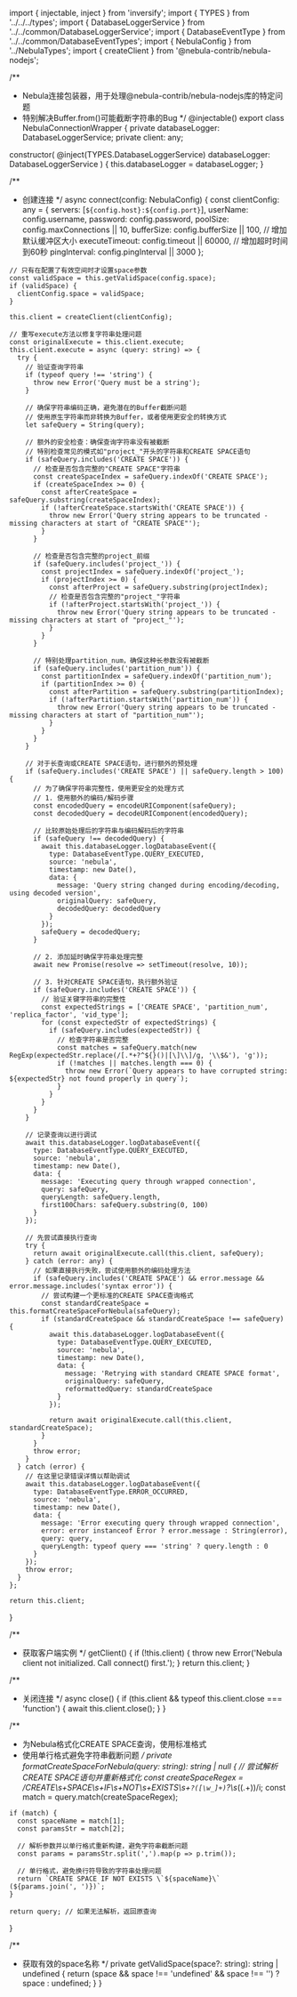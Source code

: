 import { injectable, inject } from 'inversify';
import { TYPES } from '../../../types';
import { DatabaseLoggerService } from '../../common/DatabaseLoggerService';
import { DatabaseEventType } from '../../common/DatabaseEventTypes';
import { NebulaConfig } from '../NebulaTypes';
import { createClient } from '@nebula-contrib/nebula-nodejs';

/**
 * Nebula连接包装器，用于处理@nebula-contrib/nebula-nodejs库的特定问题
 * 特别解决Buffer.from()可能截断字符串的Bug
 */
@injectable()
export class NebulaConnectionWrapper {
  private databaseLogger: DatabaseLoggerService;
  private client: any;

  constructor(
    @inject(TYPES.DatabaseLoggerService) databaseLogger: DatabaseLoggerService
  ) {
    this.databaseLogger = databaseLogger;
  }

  /**
   * 创建连接
   */
  async connect(config: NebulaConfig) {
    const clientConfig: any = {
      servers: [`${config.host}:${config.port}`],
      userName: config.username,
      password: config.password,
      poolSize: config.maxConnections || 10,
      bufferSize: config.bufferSize || 100, // 增加默认缓冲区大小
      executeTimeout: config.timeout || 60000, // 增加超时时间到60秒
      pingInterval: config.pingInterval || 3000
    };

    // 只有在配置了有效空间时才设置space参数
    const validSpace = this.getValidSpace(config.space);
    if (validSpace) {
      clientConfig.space = validSpace;
    }

    this.client = createClient(clientConfig);

    // 重写execute方法以修复字符串处理问题
    const originalExecute = this.client.execute;
    this.client.execute = async (query: string) => {
      try {
        // 验证查询字符串
        if (typeof query !== 'string') {
          throw new Error('Query must be a string');
        }

        // 确保字符串编码正确，避免潜在的Buffer截断问题
        // 使用原生字符串而非转换为Buffer，或者使用更安全的转换方式
        let safeQuery = String(query);
        
        // 额外的安全检查：确保查询字符串没有被截断
        // 特别检查常见的模式如"project_"开头的字符串和CREATE SPACE语句
        if (safeQuery.includes('CREATE SPACE')) {
          // 检查是否包含完整的"CREATE SPACE"字符串
          const createSpaceIndex = safeQuery.indexOf('CREATE SPACE');
          if (createSpaceIndex >= 0) {
            const afterCreateSpace = safeQuery.substring(createSpaceIndex);
            if (!afterCreateSpace.startsWith('CREATE SPACE')) {
              throw new Error('Query string appears to be truncated - missing characters at start of "CREATE SPACE"');
            }
          }
          
          // 检查是否包含完整的project_前缀
          if (safeQuery.includes('project_')) {
            const projectIndex = safeQuery.indexOf('project_');
            if (projectIndex >= 0) {
              const afterProject = safeQuery.substring(projectIndex);
              // 检查是否包含完整的"project_"字符串
              if (!afterProject.startsWith('project_')) {
                throw new Error('Query string appears to be truncated - missing characters at start of "project_"');
              }
            }
          }
          
          // 特别处理partition_num，确保这种长参数没有被截断
          if (safeQuery.includes('partition_num')) {
            const partitionIndex = safeQuery.indexOf('partition_num');
            if (partitionIndex >= 0) {
              const afterPartition = safeQuery.substring(partitionIndex);
              if (!afterPartition.startsWith('partition_num')) {
                throw new Error('Query string appears to be truncated - missing characters at start of "partition_num"');
              }
            }
          }
        }

        // 对于长查询或CREATE SPACE语句，进行额外的预处理
        if (safeQuery.includes('CREATE SPACE') || safeQuery.length > 100) {
          // 为了确保字符串完整性，使用更安全的处理方式
          // 1. 使用额外的编码/解码步骤
          const encodedQuery = encodeURIComponent(safeQuery);
          const decodedQuery = decodeURIComponent(encodedQuery);
          
          // 比较原始处理后的字符串与编码解码后的字符串
          if (safeQuery !== decodedQuery) {
            await this.databaseLogger.logDatabaseEvent({
              type: DatabaseEventType.QUERY_EXECUTED,
              source: 'nebula',
              timestamp: new Date(),
              data: {
                message: 'Query string changed during encoding/decoding, using decoded version',
                originalQuery: safeQuery,
                decodedQuery: decodedQuery
              }
            });
            safeQuery = decodedQuery;
          }
          
          // 2. 添加延时确保字符串处理完整
          await new Promise(resolve => setTimeout(resolve, 10));
          
          // 3. 针对CREATE SPACE语句，执行额外验证
          if (safeQuery.includes('CREATE SPACE')) {
            // 验证关键字符串的完整性
            const expectedStrings = ['CREATE SPACE', 'partition_num', 'replica_factor', 'vid_type'];
            for (const expectedStr of expectedStrings) {
              if (safeQuery.includes(expectedStr)) {
                // 检查字符串是否完整
                const matches = safeQuery.match(new RegExp(expectedStr.replace(/[.*+?^${}()|[\]\\]/g, '\\$&'), 'g'));
                if (!matches || matches.length === 0) {
                  throw new Error(`Query appears to have corrupted string: ${expectedStr} not found properly in query`);
                }
              }
            }
          }
        }

        // 记录查询以进行调试
        await this.databaseLogger.logDatabaseEvent({
          type: DatabaseEventType.QUERY_EXECUTED,
          source: 'nebula',
          timestamp: new Date(),
          data: {
            message: 'Executing query through wrapped connection',
            query: safeQuery,
            queryLength: safeQuery.length,
            first100Chars: safeQuery.substring(0, 100)
          }
        });

        // 先尝试直接执行查询
        try {
          return await originalExecute.call(this.client, safeQuery);
        } catch (error: any) {
          // 如果直接执行失败，尝试使用额外的编码处理方法
          if (safeQuery.includes('CREATE SPACE') && error.message && error.message.includes('syntax error')) {
            // 尝试构建一个更标准的CREATE SPACE查询格式
            const standardCreateSpace = this.formatCreateSpaceForNebula(safeQuery);
            if (standardCreateSpace && standardCreateSpace !== safeQuery) {
              await this.databaseLogger.logDatabaseEvent({
                type: DatabaseEventType.QUERY_EXECUTED,
                source: 'nebula',
                timestamp: new Date(),
                data: {
                  message: 'Retrying with standard CREATE SPACE format',
                  originalQuery: safeQuery,
                  reformattedQuery: standardCreateSpace
                }
              });
              
              return await originalExecute.call(this.client, standardCreateSpace);
            }
          }
          throw error;
        }
      } catch (error) {
        // 在这里记录错误详情以帮助调试
        await this.databaseLogger.logDatabaseEvent({
          type: DatabaseEventType.ERROR_OCCURRED,
          source: 'nebula',
          timestamp: new Date(),
          data: {
            message: 'Error executing query through wrapped connection',
            error: error instanceof Error ? error.message : String(error),
            query: query,
            queryLength: typeof query === 'string' ? query.length : 0
          }
        });
        throw error;
      }
    };

    return this.client;
  }

  /**
   * 获取客户端实例
   */
  getClient() {
    if (!this.client) {
      throw new Error('Nebula client not initialized. Call connect() first.');
    }
    return this.client;
  }

  /**
   * 关闭连接
   */
  async close() {
    if (this.client && typeof this.client.close === 'function') {
      await this.client.close();
    }
  }

  /**
   * 为Nebula格式化CREATE SPACE查询，使用标准格式
   * 使用单行格式避免字符串截断问题
   */
  private formatCreateSpaceForNebula(query: string): string | null {
    // 尝试解析CREATE SPACE语句并重新格式化
    const createSpaceRegex = /CREATE\s+SPACE\s+IF\s+NOT\s+EXISTS\s+`?([\w_]+)`?\s*\((.+)\)/i;
    const match = query.match(createSpaceRegex);
    
    if (match) {
      const spaceName = match[1];
      const paramsStr = match[2];
      
      // 解析参数并以单行格式重新构建，避免字符串截断问题
      const params = paramsStr.split(',').map(p => p.trim());
      
      // 单行格式，避免换行符导致的字符串处理问题
      return `CREATE SPACE IF NOT EXISTS \`${spaceName}\` (${params.join(', ')})`;
    }
    
    return query; // 如果无法解析，返回原查询
  }

  /**
   * 获取有效的space名称
   */
  private getValidSpace(space?: string): string | undefined {
    return (space && space !== 'undefined' && space !== '') ? space : undefined;
  }
}